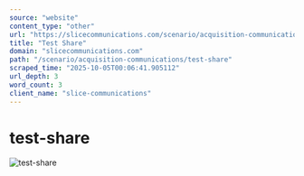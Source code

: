 ```yaml
---
source: "website"
content_type: "other"
url: "https://slicecommunications.com/scenario/acquisition-communications/test-share"
title: "Test Share"
domain: "slicecommunications.com"
path: "/scenario/acquisition-communications/test-share"
scraped_time: "2025-10-05T00:06:41.905112"
url_depth: 3
word_count: 3
client_name: "slice-communications"
---
```


# test-share

![test-share](https://slicecommunications.com/wp-content/uploads/2019/02/test-share-300x158.jpg)